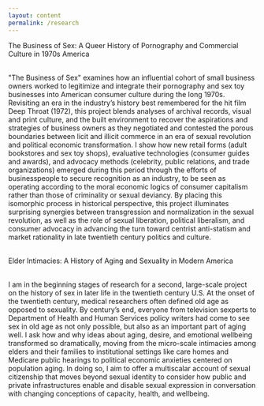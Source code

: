 ```yaml
---
layout: content
permalink: /research
---
```

The Business of Sex: A Queer History of Pornography and Commercial Culture in 1970s America

<br>
"The Business of Sex" examines how an influential cohort of small business owners worked to legitimize and integrate their pornography and sex toy businesses into American consumer culture during the long 1970s. Revisiting an era in the industry’s history best remembered for the hit film Deep Throat (1972), this project blends analyses of archival records, visual and print culture, and the built environment to recover the aspirations and strategies of business owners as they negotiated and contested the porous boundaries between licit and illicit commerce in an era of sexual revolution and political economic transformation. I show how new retail forms (adult bookstores and sex toy shops), evaluative technologies (consumer guides and awards), and advocacy methods (celebrity, public relations, and trade organizations) emerged during this period through the efforts of businesspeople to secure recognition as an industry, to be seen as operating according to the moral economic logics of consumer capitalism rather than those of criminality or sexual deviancy. By placing this isomorphic process in historical perspective, this project illuminates surprising synergies between transgression and normalization in the sexual revolution, as well as the role of sexual liberation, political liberalism, and consumer advocacy in advancing the turn toward centrist anti-statism and market rationality in late twentieth century politics and culture. 

<br>
<br>

Elder Intimacies: A History of Aging and Sexuality in Modern America

<br>
I am in the beginning stages of research for a second, large-scale project on the history of sex in later life in the twentieth century U.S. At the onset of the twentieth century, medical researchers often defined old age as opposed to sexuality. By century’s end, everyone from television sexperts to Department of Health and Human Services policy writers had come to see sex in old age as not only possible, but also as an important part of aging well. I ask how and why ideas about aging, desire, and emotional wellbeing transformed so dramatically, moving from the micro-scale intimacies among elders and their families to institutional settings like care homes and Medicare public hearings to political economic anxieties centered on population aging. In doing so, I aim to offer a multiscalar account of sexual citizenship that moves beyond sexual identity to consider how public and private infrastructures enable and disable sexual expression in conversation with changing conceptions of capacity, health, and wellbeing. 




